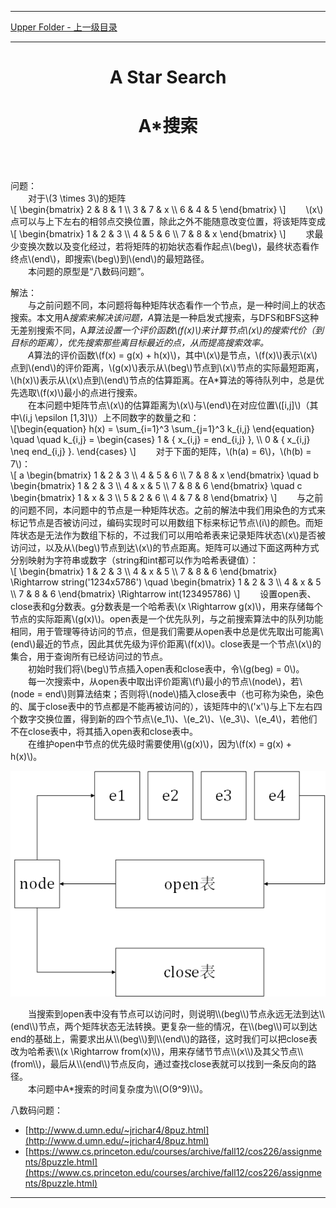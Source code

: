 <script type="text/javascript" async src="//cdn.bootcss.com/mathjax/2.7.0/MathJax.js?config=TeX-AMS-MML_HTMLorMML"></script>
<script type="text/javascript" async src="https://cdnjs.cloudflare.com/ajax/libs/mathjax/2.7.1/MathJax.js?config=TeX-MML-AM_CHTML"></script>


--------
[Upper Folder - 上一级目录](../)


--------
<h1 align="center"> A Star Search </h1>
<h1 align="center"> A*搜索 </h1>
<br>
<br>

问题：<br>
&emsp;&emsp;对于\\(3 \times 3\\)的矩阵 <br>
\\[
\begin{bmatrix}
2 & 8 & 1 \\\\
3 & 7 & x \\\\
6 & 4 & 5
\end{bmatrix}
\\]
&emsp;&emsp;\\(x\\)点可以与上下左右的相邻点交换位置，除此之外不能随意改变位置，将该矩阵变成 <br>
\\[
\begin{bmatrix}
1 & 2 & 3 \\\\
4 & 5 & 6 \\\\
7 & 8 & x
\end{bmatrix}
\\]
&emsp;&emsp;求最少变换次数以及变化经过，若将矩阵的初始状态看作起点\\(beg\\)，最终状态看作终点\\(end\\)，即搜索\\(beg\\)到\\(end\\)的最短路径。 <br>
&emsp;&emsp;本问题的原型是“八数码问题”。 <br>

解法： <br>
&emsp;&emsp;与之前问题不同，本问题将每种矩阵状态看作一个节点，是一种时间上的状态搜索。本文用A*搜索来解决该问题，A*算法是一种启发式搜索，与DFS和BFS这种无差别搜索不同，A*算法设置一个评价函数\\(f(x)\\)来计算节点\\(x\\)的搜索代价（到目标的距离），优先搜索那些离目标最近的点，从而提高搜索效率。 <br>
&emsp;&emsp;A*算法的评价函数\\(f(x) = g(x) + h(x)\\)，其中\\(x\\)是节点，\\(f(x)\\)表示\\(x\\)点到\\(end\\)的评价距离，\\(g(x)\\)表示从\\(beg\\)节点到\\(x\\)节点的实际最短距离，\\(h(x)\\)表示从\\(x\\)点到\\(end\\)节点的估算距离。在A*算法的等待队列中，总是优先选取\\(f(x)\\)最小的点进行搜索。 <br>
&emsp;&emsp;在本问题中矩阵节点\\(x\\)的估算距离为\\(x\\)与\\(end\\)在对应位置\\([i,j]\\)（其中\\(i,j \epsilon [1,3]\\)）上不同数字的数量之和： <br>
\\[\begin{equation}
h(x) = \sum_{i=1}^3 \sum_{j=1}^3 k_{i,j}
\end{equation} \quad \quad
k_{i,j} =
\begin{cases}
1 & { x_{i,j} = end_{i,j} }, \\\\
0 & { x_{i,j} \neq end_{i,j} }.
\end{cases}
\\]
&emsp;&emsp;对于下面的矩阵，\\(h(a) = 6\\)，\\(h(b) = 7\\)： <br>
\\[
a
\begin{bmatrix}
1 & 2 & 3 \\\\
4 & 5 & 6 \\\\
7 & 8 & x
\end{bmatrix}
\quad
b
\begin{bmatrix}
1 & 2 & 3 \\\\
4 & x & 5 \\\\
7 & 8 & 6
\end{bmatrix}
\quad
c
\begin{bmatrix}
1 & x & 3 \\\\
5 & 2 & 6 \\\\
4 & 7 & 8
\end{bmatrix}
\\]
&emsp;&emsp;与之前的问题不同，本问题中的节点是一种矩阵状态。之前的解法中我们用染色的方式来标记节点是否被访问过，编码实现时可以用数组下标来标记节点\\(i\\)的颜色。而矩阵状态是无法作为数组下标的，不过我们可以用哈希表来记录矩阵状态\\(x\\)是否被访问过，以及从\\(beg\\)节点到达\\(x\\)的节点距离。矩阵可以通过下面这两种方式分别映射为字符串或数字（string和int都可以作为哈希表键值）： <br>
\\[
\begin{bmatrix}
1 & 2 & 3 \\\\
4 & x & 5 \\\\
7 & 8 & 6
\end{bmatrix}
\Rightarrow
string('1234x5786')
\quad
\begin{bmatrix}
1 & 2 & 3 \\\\
4 & x & 5 \\\\
7 & 8 & 6
\end{bmatrix}
\Rightarrow
int(123495786)
\\]
&emsp;&emsp;设置open表、close表和g分数表。g分数表是一个哈希表\\(x \Rightarrow g(x)\\)，用来存储每个节点的实际距离\\(g(x)\\)。open表是一个优先队列，与之前搜索算法中的队列功能相同，用于管理等待访问的节点，但是我们需要从open表中总是优先取出可能离\\(end\\)最近的节点，因此其优先级为评价距离\\(f(x)\\)。close表是一个节点\\(x\\)的集合，用于查询所有已经访问过的节点。 <br>
&emsp;&emsp;初始时我们将\\(beg\\)节点插入open表和close表中，令\\(g(beg) = 0\\)。 <br>
&emsp;&emsp;每一次搜索中，从open表中取出评价距离\\(f\\)最小的节点\\(node\\)，若\\(node = end\\)则算法结束；否则将\\(node\\)插入close表中（也可称为染色，染色的、属于close表中的节点都是不能再被访问的），该矩阵中的\\('x'\\)与上下左右四个数字交换位置，得到新的四个节点\\(e_1\\)、\\(e_2\\)、\\(e_3\\)、\\(e_4\\)，若他们不在close表中，将其插入open表和close表中。 <br>
&emsp;&emsp;在维护open中节点的优先级时需要使用\\(g(x)\\)，因为\\(f(x) = g(x) + h(x)\\)。 <br>
<p align="center"><img src="../res/AStarSearch1.png" /></p>
&emsp;&emsp;当搜索到open表中没有节点可以访问时，则说明\\(beg\\)节点永远无法到达\\(end\\)节点，两个矩阵状态无法转换。更复杂一些的情况，在\\(beg\\)可以到达end的基础上，需要求出从\\(beg\\)到\\(end\\)的路径，这时我们可以把close表改为哈希表\\(x \Rightarrow from(x)\\)，用来存储节节点\\(x\\)及其父节点\\(from\\)，最后从\\(end\\)节点反向，通过查找close表就可以找到一条反向的路径。 <br>
&emsp;&emsp;本问题中A*搜索的时间复杂度为\\(O(9^9)\\)。 <br>

八数码问题： <br>
* [http://www.d.umn.edu/~jrichar4/8puz.html](http://www.d.umn.edu/~jrichar4/8puz.html)
* [https://www.cs.princeton.edu/courses/archive/fall12/cos226/assignments/8puzzle.html](https://www.cs.princeton.edu/courses/archive/fall12/cos226/assignments/8puzzle.html)


--------

